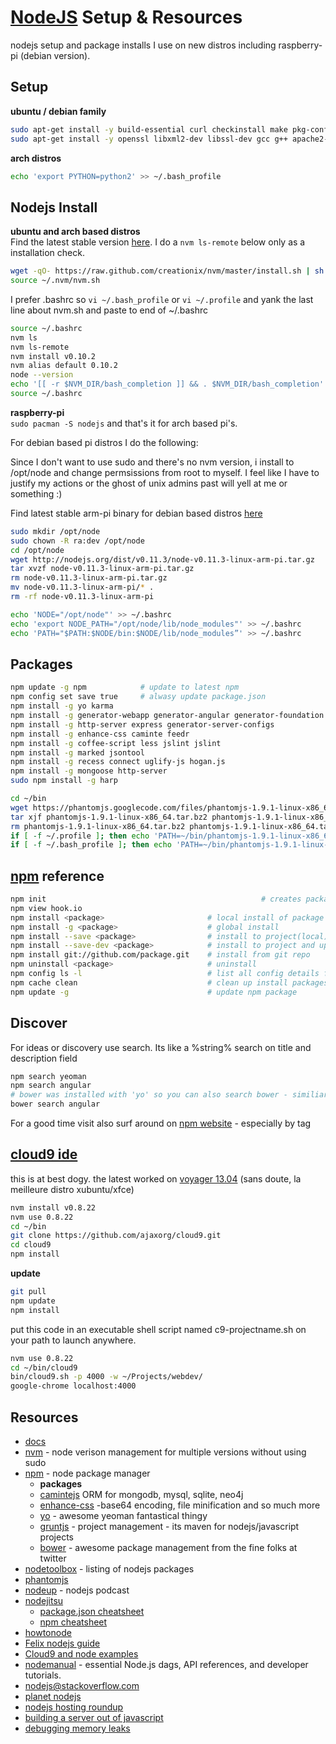 [NodeJS](http://nodejs.org/) Setup & Resources 
=====================================
nodejs setup and package installs I use on new distros including raspberry-pi (debian version).
 
Setup
--------------------------------
**ubuntu / debian family**   
```sh
sudo apt-get install -y build-essential curl checkinstall make pkg-config git-core
sudo apt-get install -y openssl libxml2-dev libssl-dev gcc g++ apache2-utils
```
**arch distros**  
```sh
echo 'export PYTHON=python2' >> ~/.bash_profile
```

Nodejs Install 
--------------------------------
**ubuntu and arch based distros**    
Find the latest stable version [here](http://nodejs.org/download/). I do a `nvm ls-remote` below only as a installation check.

```sh
wget -qO- https://raw.github.com/creationix/nvm/master/install.sh | sh
source ~/.nvm/nvm.sh
```
I prefer .bashrc so `vi ~/.bash_profile` or `vi ~/.profile` and yank the last line about nvm.sh and paste to end of ~/.bashrc 

```sh
source ~/.bashrc 
nvm ls   
nvm ls-remote   
nvm install v0.10.2
nvm alias default 0.10.2
node --version 
echo '[[ -r $NVM_DIR/bash_completion ]] && . $NVM_DIR/bash_completion' >> .bashrc
source ~/.bashrc   
```

**raspberry-pi**  
`sudo pacman -S nodejs` and that's it for arch based pi's.

For debian based pi distros I do the following:

Since I don't want to use sudo and there's no nvm version, i install to /opt/node and change permsissions from root to myself. I feel like I have to justify my actions or the ghost of unix admins past will yell at me or something :)

Find latest stable arm-pi binary for debian based distros [here](http://nodejs.org/dist/)

```sh
sudo mkdir /opt/node
sudo chown -R ra:dev /opt/node
cd /opt/node
wget http://nodejs.org/dist/v0.11.3/node-v0.11.3-linux-arm-pi.tar.gz
tar xvzf node-v0.11.3-linux-arm-pi.tar.gz
rm node-v0.11.3-linux-arm-pi.tar.gz
mv node-v0.11.3-linux-arm-pi/* .
rm -rf node-v0.11.3-linux-arm-pi

echo 'NODE="/opt/node"' >> ~/.bashrc
echo 'export NODE_PATH="/opt/node/lib/node_modules"' >> ~/.bashrc
echo 'PATH="$PATH:$NODE/bin:$NODE/lib/node_modules”' >> ~/.bashrc
```
 
Packages
--------------------------------------
```sh
npm update -g npm            # update to latest npm
npm config set save true     # alwasy update package.json
npm install -g yo karma
npm install -g generator-webapp generator-angular generator-foundation
npm install -g http-server express generator-server-configs
npm install -g enhance-css caminte feedr
npm install -g coffee-script less jslint jslint 
npm install -g marked jsontool
npm install -g recess connect uglify-js hogan.js
npm install -g mongoose http-server
sudo npm install -g harp

cd ~/bin
wget https://phantomjs.googlecode.com/files/phantomjs-1.9.1-linux-x86_64.tar.bz2
tar xjf phantomjs-1.9.1-linux-x86_64.tar.bz2 phantomjs-1.9.1-linux-x86_64.tar.bz2
rm phantomjs-1.9.1-linux-x86_64.tar.bz2 phantomjs-1.9.1-linux-x86_64.tar.bz2
if [ -f ~/.profile ]; then echo 'PATH=~/bin/phantomjs-1.9.1-linux-x86_64/bin:$PATH' >> ~/.profile; fi
if [ -f ~/.bash_profile ]; then echo 'PATH=~/bin/phantomjs-1.9.1-linux-x86_64/bin:$PATH' >> ~/.bash_profile; fi
```


[npm](https://npmjs.org/) reference 
----------------------------------------
```bash
npm init										        # creates package.json
npm view hook.io
npm install <package>                       # local install of package (current directory) 
npm install -g <package>                    # global install    
npm install --save <package>                # install to project(local) and update package.json
npm install --save-dev <package>            # install to project and update devDependencies section in package.json
npm install git://github.com/package.git    # install from git repo
npm uninstall <package>                     # uninstall
npm config ls -l                            # list all config details for project
npm cache clean                             # clean up install packages' cache
npm update -g                               # update npm package
```

Discover
------------------------------------------
For ideas or discovery use search. Its like a %string% search on title and description field

```bash
npm search yeoman                      
npm search angular      
# bower was installed with 'yo' so you can also search bower - similiar yet different
bower search angular
```

For a good time visit also surf around on [npm website](https://npmjs.org/) - especially by tag


[cloud9 ide](https://github.com/ajaxorg/cloud9) 
------------------------------------------
this is at best dogy. the latest worked on [voyager 13.04](http://voyager.legtux.org/) (sans doute, la meilleure distro xubuntu/xfce)

```sh   
nvm install v0.8.22  
nvm use 0.8.22   
cd ~/bin   
git clone https://github.com/ajaxorg/cloud9.git 
cd cloud9
npm install
```
__update__   
```sh   
git pull       
npm update     
npm install      
```
  
put this code in an executable shell script named c9-projectname.sh on your path to launch anywhere. 
```sh
nvm use 0.8.22  
cd ~/bin/cloud9   
bin/cloud9.sh -p 4000 -w ~/Projects/webdev/    
google-chrome localhost:4000 
```


Resources
----------------------------------
- [docs](http://nodejs.org/api/)
- [nvm](https://github.com/creationix/nvm) - node verison management for multiple versions without using sudo 
- [npm](https://npmjs.org/) - node package manager
	- __packages__
	- [camintejs](http://www.camintejs.com/) ORM for mongodb, mysql, sqlite, neo4j    
	- [enhance-css](https://github.com/GoalSmashers/enhance-css) -base64 encoding, file minification and so much more
	- [yo](http://yeoman.io) - awesome yeoman fantastical thingy
	- [gruntjs](http://gruntjs.com/) - project management - its maven for nodejs/javascript projects
	- [bower](http://bower.io/) - awesome package management from the fine folks at twitter
- [nodetoolbox](http://nodetoolbox.com/) - listing of nodejs packages
- [phantomjs](http://phantomjs.org/)   
- [nodeup](http://nodeup.com/) - nodejs podcast
- [nodejitsu](http://docs.nodejitsu.com/)
   - [package.json cheatsheet](http://package.json.nodejitsu.com/)
   - [npm cheatsheet](http://blog.nodejitsu.com/npm-cheatsheet)
- [howtonode](http://howtonode.org)
- [Felix nodejs guide](http://nodeguide.com/)
- [Cloud9 and node examples](https://github.com/c9/nodemanual.org-examples)
- [nodemanual](https://github.com/c9/nodemanual.org) - essential Node.js dags, API references, and developer tutorials.
- [nodejs@stackoverflow.com](http://stackoverflow.com/questions/tagged/node.js)
- [planet nodejs](http://planetnodejs.com/)
- [nodejs hosting roundup](http://saewitz.com/node-dot-js-websocket-hosting-roundup/)
- [building a server out of javascript](http://weblog.bocoup.com/node-stress-test-serv)
- [debugging memory leaks](http://dtrace.org/blogs/bmc/2012/05/05/debugging-node-js-memory-leaks/)
